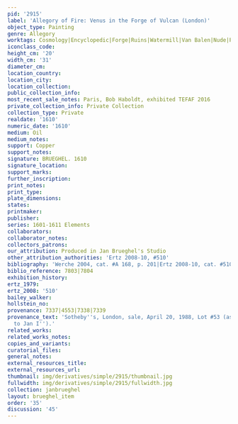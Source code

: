 ```yaml
---
pid: '2915'
label: 'Allegory of Fire: Venus in the Forge of Vulcan (London)'
object_type: Painting
genre: Allegory
worktags: Cosmology|Encyclopedic|Forge|Ruins|Watermill|Van Balen|Nude|Putti|Landscape|Armor
iconclass_code:
height_cm: '20'
width_cm: '31'
diameter_cm:
location_country:
location_city:
location_collection:
public_collection_info:
most_recent_sale_notes: Paris, Bob Haboldt, exhibited TEFAF 2016
private_collection_info: Private Collection
collection_type: Private
realdate: '1610'
numeric_date: '1610'
medium: Oil
medium_notes:
support: Copper
support_notes:
signature: BRUEGHEL. 1610
signature_location:
support_marks:
further_inscription:
print_notes:
print_type:
plate_dimensions:
states:
printmaker:
publisher:
series: 1601-1611 Elements
collaborators:
collaborator_notes:
collectors_patrons:
our_attribution: Produced in Jan Brueghel's Studio
other_attribution_authorities: 'Ertz 2008-10, #510'
bibliography: 'Werche 2004, cat. #A 168, p. 201|Ertz 2008-10, cat. #510, pp. 1068-69'
biblio_reference: 7803|7804
exhibition_history:
ertz_1979:
ertz_2008: '510'
bailey_walker:
hollstein_no:
provenance: 7337|4553|7338|7339
provenance_text: 'Sotheby''s, London, sale, April 20, 1988, Lot #53 (as ''attributed
  to Jan I'').'
related_works:
related_works_notes:
copies_and_variants:
curatorial_files:
general_notes:
external_resources_title:
external_resources_url:
thumbnail: img/derivatives/simple/2915/thumbnail.jpg
fullwidth: img/derivatives/simple/2915/fullwidth.jpg
collection: janbrueghel
layout: brueghel_item
order: '35'
discussion: '45'
---
```

